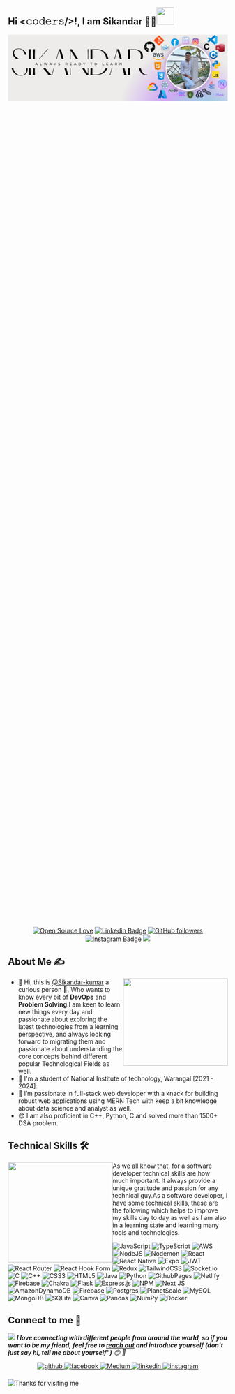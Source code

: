
## Hi <𝚌𝚘𝚍𝚎𝚛𝚜/>!, I am Sikandar 👨‍🎓<img src="https://c.tenor.com/Wx9IEmZZXSoAAAAi/hi.gif" width="40px" height="40px">

<div style="width: 100%; height: 50vh; overflow: hidden;">
  <img style="width: 100%; height: auto;" alt="GIF" src="./assets/image9.png" />
</div>
  <p>&nbsp;</p>

<div align="center" >

[![Open Source Love](https://badges.frapsoft.com/os/v2/open-source.svg?v=103)](https://github.com/s-kumar00)
[![Linkedin Badge](https://img.shields.io/badge/-Sikandar%20Kumar-blue?style=social&logo=Linkedin&logoColor=blue&link=https://www.linkedin.com/in/hackcoderr/)](https://www.linkedin.com/in/sikandar-kumar-b1a961223/) 
[![GitHub followers](https://img.shields.io/github/followers/s-kumar00?label=Follow&style=social)](https://github.com/hackcoderr/?tab=follow)
[![Instagram Badge](https://img.shields.io/badge/-sikku-blue?style=social&logo=Instagram&link=https://www.instagram.com/sikku_a6/)](https://www.instagram.com/sikku_a6/) 
![](https://komarev.com/ghpvc/?username=s-kumar00&abbreviated=true)

</div> 



<!--About Me-->
## About Me ✍
<div>
 <p>
  <img width="240" height="200" align='right' src="https://i.pinimg.com/originals/8c/32/18/8c321810094b719e3ecb44d7b402e5db.gif"> 
</p>
  
-   👋 Hi, this is [@Sikandar-kumar](https://github.com/s-kumar00) a curious person 👀, Who wants to know every bit of **DevOps** and **Problem Solving**.I am keen to learn new things every day and passionate about exploring the latest technologies from a learning perspective, and always looking forward to migrating them and passionate about understanding the core concepts behind different popular Technological Fields as well.
-   👨 I'm a student of National Institute of technology, Warangal [2021 - 2024].
-   🌱 I’m passionate in full-stack web developer with a knack for building robust web applications using MERN Tech with keep a bit knowledge about data science and analyst as well.
-   😎 I am also proficient in C++, Python, C and solved more than 1500+ DSA problem.

</div>

 

<!--About Me-->
## Technical Skills 🛠 
<img align='left' src='https://github.com/hackcoderr/hackcoderr/blob/main/assets/about.png' width="240" height="230" >

As we all know that, for a software developer technical skills are how much important. It always provide a unique gratitude and passion for any technical guy.As a  software developer, I have some technical skills, these are the following which helps to improve my skills day to day as well as I am also in a learning state and learning many tools and technologies.

![JavaScript](https://img.shields.io/badge/javascript-%23323330.svg?style=for-the-badge&logo=javascript&logoColor=%23F7DF1E) ![TypeScript](https://img.shields.io/badge/typescript-%23007ACC.svg?style=for-the-badge&logo=typescript&logoColor=white) ![AWS](https://img.shields.io/badge/AWS-%23FF9900.svg?style=for-the-badge&logo=amazon-aws&logoColor=white) ![NodeJS](https://img.shields.io/badge/node.js-6DA55F?style=for-the-badge&logo=node.js&logoColor=white) ![Nodemon](https://img.shields.io/badge/NODEMON-%23323330.svg?style=for-the-badge&logo=nodemon&logoColor=%BBDEAD) ![React](https://img.shields.io/badge/react-%2320232a.svg?style=for-the-badge&logo=react&logoColor=%2361DAFB) ![React Native](https://img.shields.io/badge/react_native-%2320232a.svg?style=for-the-badge&logo=react&logoColor=%2361DAFB) ![Expo](https://img.shields.io/badge/expo-1C1E24?style=for-the-badge&logo=expo&logoColor=#D04A37) ![JWT](https://img.shields.io/badge/JWT-black?style=for-the-badge&logo=JSON%20web%20tokens) ![React Router](https://img.shields.io/badge/React_Router-CA4245?style=for-the-badge&logo=react-router&logoColor=white) ![React Hook Form](https://img.shields.io/badge/React%20Hook%20Form-%23EC5990.svg?style=for-the-badge&logo=reacthookform&logoColor=white) ![Redux](https://img.shields.io/badge/redux-%23593d88.svg?style=for-the-badge&logo=redux&logoColor=white) ![TailwindCSS](https://img.shields.io/badge/tailwindcss-%2338B2AC.svg?style=for-the-badge&logo=tailwind-css&logoColor=white) ![Socket.io](https://img.shields.io/badge/Socket.io-black?style=for-the-badge&logo=socket.io&badgeColor=010101) ![C](https://img.shields.io/badge/c-%2300599C.svg?style=for-the-badge&logo=c&logoColor=white) ![C++](https://img.shields.io/badge/c++-%2300599C.svg?style=for-the-badge&logo=c%2B%2B&logoColor=white) ![CSS3](https://img.shields.io/badge/css3-%231572B6.svg?style=for-the-badge&logo=css3&logoColor=white) ![HTML5](https://img.shields.io/badge/html5-%23E34F26.svg?style=for-the-badge&logo=html5&logoColor=white) ![Java](https://img.shields.io/badge/java-%23ED8B00.svg?style=for-the-badge&logo=openjdk&logoColor=white) ![Python](https://img.shields.io/badge/python-3670A0?style=for-the-badge&logo=python&logoColor=ffdd54) ![GithubPages](https://img.shields.io/badge/github%20pages-121013?style=for-the-badge&logo=github&logoColor=white) ![Netlify](https://img.shields.io/badge/netlify-%23000000.svg?style=for-the-badge&logo=netlify&logoColor=#00C7B7) ![Firebase](https://img.shields.io/badge/firebase-%23039BE5.svg?style=for-the-badge&logo=firebase) ![Chakra](https://img.shields.io/badge/chakra-%234ED1C5.svg?style=for-the-badge&logo=chakraui&logoColor=white) ![Flask](https://img.shields.io/badge/flask-%23000.svg?style=for-the-badge&logo=flask&logoColor=white) ![Express.js](https://img.shields.io/badge/express.js-%23404d59.svg?style=for-the-badge&logo=express&logoColor=%2361DAFB) ![NPM](https://img.shields.io/badge/NPM-%23CB3837.svg?style=for-the-badge&logo=npm&logoColor=white) ![Next JS](https://img.shields.io/badge/Next-black?style=for-the-badge&logo=next.js&logoColor=white) ![AmazonDynamoDB](https://img.shields.io/badge/Amazon%20DynamoDB-4053D6?style=for-the-badge&logo=Amazon%20DynamoDB&logoColor=white) ![Firebase](https://img.shields.io/badge/Firebase-039BE5?style=for-the-badge&logo=Firebase&logoColor=white) ![Postgres](https://img.shields.io/badge/postgres-%23316192.svg?style=for-the-badge&logo=postgresql&logoColor=white) ![PlanetScale](https://img.shields.io/badge/planetscale-%23000000.svg?style=for-the-badge&logo=planetscale&logoColor=white) ![MySQL](https://img.shields.io/badge/mysql-%2300000f.svg?style=for-the-badge&logo=mysql&logoColor=white) ![MongoDB](https://img.shields.io/badge/MongoDB-%234ea94b.svg?style=for-the-badge&logo=mongodb&logoColor=white) ![SQLite](https://img.shields.io/badge/sqlite-%2307405e.svg?style=for-the-badge&logo=sqlite&logoColor=white) ![Canva](https://img.shields.io/badge/Canva-%2300C4CC.svg?style=for-the-badge&logo=Canva&logoColor=white) ![Pandas](https://img.shields.io/badge/pandas-%23150458.svg?style=for-the-badge&logo=pandas&logoColor=white) ![NumPy](https://img.shields.io/badge/numpy-%23013243.svg?style=for-the-badge&logo=numpy&logoColor=white) ![Docker](https://img.shields.io/badge/docker-%230db7ed.svg?style=for-the-badge&logo=docker&logoColor=white)

<!--footer-->

## Connect to me 🤝
<img src="https://media.giphy.com/media/LnQjpWaON8nhr21vNW/giphy.gif" width="60"> <em><b>I love connecting with different people from around the world, so if you want to be my friend, feel free to [reach out](https://wa.me/+916206573315) and introduce yourself (don’t just say hi, tell me about yourself")</b> 😊 💜</em>


<div align="center">
<a href="https://github.com/s-kumar00" target="_blank">
<img src=https://img.shields.io/badge/github-%2324292e.svg?&style=for-the-badge&logo=github&logoColor=white alt=github style="margin-bottom: 5px;" />
</a>
<a href="https://www.facebook.com/sikandar.raj.986" target="_blank">
<img src=https://img.shields.io/badge/facebook-%232E87FB.svg?&style=for-the-badge&logo=facebook&logoColor=white alt=facebook style="margin-bottom: 5px;" />
</a>
<a href="https://medium.com/@sikandarsahilkumar" target="_blank"><img alt="Medium" src="https://img.shields.io/badge/medium-%2312100E.svg?&style=for-the-badge&logo=medium&logoColor=white" />
</a>
<a href="https://www.linkedin.com/in/sikandar-kumar-b1a961223/" target="_blank">
<img src=https://img.shields.io/badge/linkedin-%231E77B5.svg?&style=for-the-badge&logo=linkedin&logoColor=white alt=linkedin style="margin-bottom: 5px;" />
</a>
<a href="https://www.instagram.com/sikku_a6/" target="_blank">
<img src=https://img.shields.io/badge/instagram-%23000000.svg?&style=for-the-badge&logo=instagram&logoColor=white alt=instagram style="margin-bottom: 5px;" />
</a>  



</div>  
  

<br/>  

   
<img height="120" alt="Thanks for visiting me" width="100%" src="https://raw.githubusercontent.com/BrunnerLivio/brunnerlivio/master/images/marquee.svg" />



